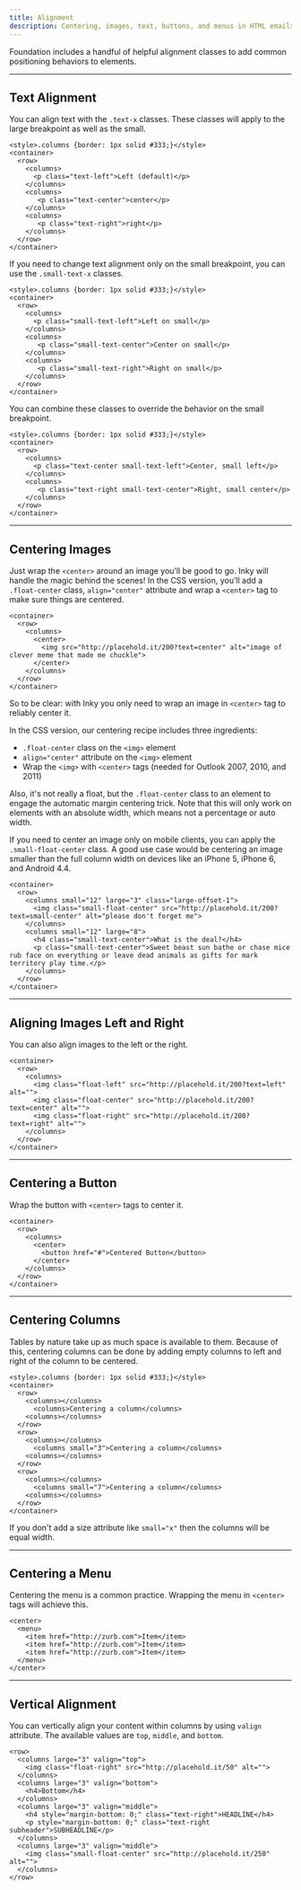 ```yaml
---
title: Alignment
description: Centering, images, text, buttons, and menus in HTML emails made easy.
---
```


Foundation includes a handful of helpful alignment classes to add common positioning behaviors to elements.

---

## Text Alignment

You can align text with the `.text-x` classes. These classes will apply to the large breakpoint as well as the small.

```inky_example
<style>.columns {border: 1px solid #333;}</style>
<container>
  <row>
    <columns>
      <p class="text-left">Left (default)</p>
    </columns>
    <columns>
       <p class="text-center">center</p>
    </columns>
    <columns>
       <p class="text-right">right</p>
    </columns>
  </row>
</container>
```

If you need to change text alignment only on the small breakpoint, you can use the `.small-text-x` classes.


```inky_example
<style>.columns {border: 1px solid #333;}</style>
<container>
  <row>
    <columns>
      <p class="small-text-left">Left on small</p>
    </columns>
    <columns>
       <p class="small-text-center">Center on small</p>
    </columns>
    <columns>
       <p class="small-text-right">Right on small</p>
    </columns>
  </row>
</container>
```

You can combine these classes to override the behavior on the small breakpoint.

```inky_example
<style>.columns {border: 1px solid #333;}</style>
<container>
  <row>
    <columns>
      <p class="text-center small-text-left">Center, small left</p>
    </columns>
    <columns>
       <p class="text-right small-text-center">Right, small center</p>
    </columns>
  </row>
</container>
```

---

## Centering Images

Just wrap the `<center>` around an image you’ll be good to go. Inky will handle the magic behind the scenes! In the CSS version, you’ll add a `.float-center` class, `align="center"` attribute and wrap a <code>&lt;center&gt;</code> tag to make sure things are centered.

```inky_example
<container>
  <row>
    <columns>
      <center>
        <img src="http://placehold.it/200?text=center" alt="image of clever meme that made me chuckle">
      </center>
    </columns>
  </row>
</container>
```

So to be clear: with Inky you only need to wrap an image in `<center>` tag to reliably center it.

In the CSS version, our centering recipe includes three ingredients:

- `.float-center` class on the `<img>` element
- `align="center"` attribute on the `<img>` element
- Wrap the `<img>` with `<center>` tags (needed for Outlook 2007, 2010, and 2011)

Also, it's not really a float, but the `.float-center` class to an element to engage the automatic margin centering trick. Note that this will only work on elements with an absolute width, which means not a percentage or auto width.

If you need to center an image only on mobile clients, you can apply the `.small-float-center` class. A good use case would be centering an image smaller than the full column width on devices like an iPhone 5, iPhone 6, and Android 4.4.

```inky_example
<container>
  <row>
    <columns small="12" large="3" class="large-offset-1">
      <img class="small-float-center" src="http://placehold.it/200?text=small-center" alt="please don't forget me">
    </columns>
    <columns small="12" large="8">
      <h4 class="small-text-center">What is the deal?</h4>
      <p class="small-text-center">Sweet beast sun bathe or chase mice rub face on everything or leave dead animals as gifts for mark territory play time.</p>
    </columns>  
  </row>
</container>
```

---

## Aligning Images Left and Right

You can also align images to the left or the right.

```inky_example
<container>
  <row>
    <columns>
      <img class="float-left" src="http://placehold.it/200?text=left" alt="">
      <img class="float-center" src="http://placehold.it/200?text=center" alt="">
      <img class="float-right" src="http://placehold.it/200?text=right" alt="">
    </columns>
  </row>
</container>
```

---

## Centering a Button

Wrap the button with `<center>` tags to center it.

```inky_example
<container>
  <row>
    <columns>
      <center>
        <button href="#">Centered Button</button>
      </center>
    </columns>
  </row>
</container>
```

---

## Centering Columns

Tables by nature take up as much space is available to them. Because of this, centering columns can be done by adding empty columns to left and right of the column to be centered.

```inky_example
<style>.columns {border: 1px solid #333;}</style>
<container>
  <row>
    <columns></columns>
      <columns>Centering a column</columns>
    <columns></columns>
  </row>
  <row>
    <columns></columns>
      <columns small="3">Centering a column</columns>
    <columns></columns>
  </row>
  <row>
    <columns></columns>
      <columns small="7">Centering a column</columns>
    <columns></columns>
  </row>
</container>
```

If you don't add a size attribute like `small="x"` then the columns will be equal width.

---

## Centering a Menu

Centering the menu is a common practice. Wrapping the menu in `<center>` tags will achieve this.

```inky_example
<center>
  <menu>
    <item href="http://zurb.com">Item</item>
    <item href="http://zurb.com">Item</item>
    <item href="http://zurb.com">Item</item>
  </menu>
</center>
```

---

## Vertical Alignment

You can vertically align your content within columns by using `valign` attribute. The available values are `top`, `middle`, and `bottom`.

```inky_example
<row>
  <columns large="3" valign="top">
    <img class="float-right" src="http://placehold.it/50" alt="">
  </columns>
  <columns large="3" valign="bottom">
    <h4>Bottom</h4>
  </columns>
  <columns large="3" valign="middle">
    <h4 style="margin-bottom: 0;" class="text-right">HEADLINE</h4>
    <p style="margin-bottom: 0;" class="text-right subheader">SUBHEADLINE</p>
  </columns>
  <columns large="3" valign="middle">
    <img class="small-float-center" src="http://placehold.it/250" alt="">
  </columns> 
</row> 
```
<br>
